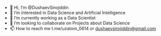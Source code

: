 - 👋 Hi, I’m @DushaevSirojiddin
- 👀 I’m interested in Data Science and Artificial Intelligence
- 🌱 I’m currently working as a Data Scientist
- 💞️ I’m looking to collaborate on Projects about Data Science
- 📫 How to reach me t.me/uzatom_0614 or dushaevsirojiddin@gmail.com

<!---
DushaevSirojiddin/DushaevSirojiddin is a ✨ special ✨ repository because its `README.md` (this file) appears on your GitHub profile.
You can click the Preview link to take a look at your changes.
--->

